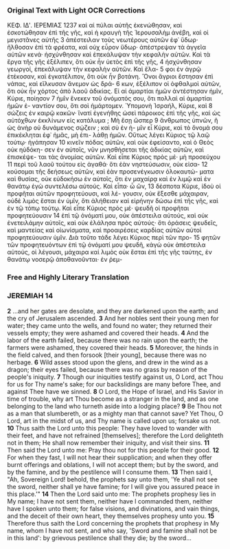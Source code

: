 ### Original Text with Light OCR Corrections

ΚΕΦ. ΙΔʹ.
ΙΕΡΕΜΙΑΣ 1237
καὶ αἱ πύλαι αὐτῆς ἐκενώθησαν, καὶ ἐσκοτώθησαν ἐπὶ τῆς γῆς,
καὶ ἡ κραυγὴ τῆς Ἱερουσαλὴμ ἀνέβη, καὶ οἱ μεγιστᾶνες αὐτῆς 3
ἀπέστειλαν τοὺς νεωτέρους αὐτῶν ἐφ᾽ ὕδωρ· ἤλθοσαν ἐπὶ
τὰ φρέατα, καὶ οὐχ εὗρον ὕδωρ· ἀπέστρεψαν τὰ ἀγγεῖα
αὐτῶν κενά· ἠσχύνθησαν καὶ ἐπεκάλυψαν τὴν κεφαλὴν αὐτῶν.
Καὶ τὰ ἔργα τῆς γῆς ἐξέλιπεν, ὅτι οὐκ ἦν ὑετὸς ἐπὶ τῆς γῆς, 4
ἠσχύνθησαν γεωργοί, ἐπεκάλυψαν τὴν κεφαλὴν αὐτῶν. Καὶ ἔλα- 5
φοι ἐν ἀγρῷ ἐτέκοσαν, καὶ ἐγκατέλιπον, ὅτι οὐκ ἦν βοτάνη.
Ὄνοι ἄγριοι ἔστησαν ἐπὶ νάπας, καὶ εἵλκυσαν ἄνεμον ὡς δρά- 6
κων, ἐξέλιπον οἱ ὀφθαλμοὶ αὐτῶν, ὅτι οὐκ ἦν χόρτος ἀπὸ λαοῦ
ἀδικίας. Εἰ αἱ ἁμαρτίαι ἡμῶν ἀντέστησαν ἡμῖν, Κύριε, ποίησον 7
ἡμῖν ἕνεκεν τοῦ ὀνόματός σου, ὅτι πολλαὶ αἱ ἁμαρτίαι ἡμῶν ἐ-
ναντίον σου, ὅτι σοὶ ἡμάρτομεν. Ὑπομονὴ Ἰσραήλ, Κύριε, καὶ 8
σώζεις ἐν καιρῷ κακῶν· ἵνατί ἐγενήθης ὡσεὶ πάροικος ἐπὶ τῆς
γῆς, καὶ ὡς αὐτόχθων ἐκκλίνων εἰς κατάλυμα ; Μὴ ἔσῃ ὥσπερ 9
ἄνθρωπος ὑπνῶν, ἢ ὡς ἀνὴρ οὐ δυνάμενος σῴζειν ; καὶ σὺ ἐν ἡ-
μῖν εἶ Κύριε, καὶ τὸ ὄνομά σου ἐπικέκληται ἐφ᾽ ἡμᾶς, μὴ ἐπι-
λάθῃ ἡμῶν. Οὕτως λέγει Κύριος τῷ λαῷ τούτῳ· ἠγάπησαν 10
κινεῖν πόδας αὐτῶν, καὶ οὐκ ἐφείσαντο, καὶ ὁ Θεὸς οὐκ ηὐδόκη-
σεν ἐν αὐτοῖς, νῦν μνησθήσεται τῆς ἀδικίας αὐτῶν, καὶ ἐπισκέψε-
ται τὰς ἀνομίας αὐτῶν. Καὶ εἶπε Κύριος πρὸς μέ· μὴ προσεύχου 11
περὶ τοῦ λαοῦ τούτου εἰς ἀγαθά· ὅτι ἐὰν νηστεύσωσιν, οὐκ εἰσα- 12
κούσομαι τῆς δεήσεως αὐτῶν, καὶ ἐὰν προσενέγκωσιν ὁλοκαυτώ-
ματα καὶ θυσίας, οὐκ εὐδοκήσω ἐν αὐτοῖς, ὅτι ἐν μαχαίρᾳ καὶ
ἐν λιμῷ καὶ ἐν θανάτῳ ἐγὼ συντελέσω αὐτούς. Καὶ εἶπα· ὦ ὢν, 13
δέσποτα Κύριε, ἰδοὺ οἱ προφῆται αὐτῶν προφητεύουσι, καὶ λέ-
γουσιν, οὐκ ἕξεσθε μάχαιραν, οὐδὲ λιμὸς ἔσται ἐν ὑμῖν, ὅτι
ἀλήθειαν καὶ εἰρήνην δώσω ἐπὶ τῆς γῆς, καὶ ἐν τῷ τόπῳ τούτῳ.
Καὶ εἶπε Κύριος πρὸς μέ· ψευδῆ οἱ προφῆται προφητεύουσιν 14
ἐπὶ τῷ ὀνόματί μου, οὐκ ἀπέστειλα αὐτούς, καὶ οὐκ ἐνετειλάμην
αὐτοῖς, καὶ οὐκ ἐλάλησα πρὸς αὐτούς· ὅτι ὁράσεις ψευδεῖς, καὶ
μαντείας καὶ οἰωνίσματα, καὶ προαιρέσεις καρδίας αὐτῶν αὐτοὶ
προφητεύουσιν ὑμῖν. Διὰ τοῦτο τάδε λέγει Κύριος περὶ τῶν προ- 15
φητῶν τῶν προφητευόντων ἐπὶ τῷ ὀνόματί μου ψευδῆ, κἀγὼ
οὐκ ἀπέστειλα αὐτούς, οἱ λέγουσι, μάχαιρα καὶ λιμὸς οὐκ ἔσται
ἐπὶ τῆς γῆς ταύτης, ἐν θανάτῳ νοσερῷ ἀποθανοῦνται· ἐν ῥεμ-

### Free and Highly Literary Translation

### JEREMIAH 14

**2** ...and her gates are desolate, and they are darkened upon the earth; and the cry of Jerusalem ascended.
**3** And her nobles sent their young men for water; they came unto the wells, and found no water; they returned their vessels empty; they were ashamed and covered their heads.
**4** And the labor of the earth failed, because there was no rain upon the earth; the farmers were ashamed, they covered their heads.
**5** Moreover, the hinds in the field calved, and then forsook [their young], because there was no herbage.
**6** Wild asses stood upon the glens, and drew in the wind as a dragon; their eyes failed, because there was no grass by reason of the people's iniquity.
**7** Though our iniquities testify against us, O Lord, act Thou for us for Thy name's sake; for our backslidings are many before Thee, and against Thee have we sinned.
**8** O Lord, the Hope of Israel, and His Savior in time of trouble, why art Thou become as a stranger in the land, and as one belonging to the land who turneth aside into a lodging place?
**9** Be Thou not as a man that slumbereth, or as a mighty man that cannot save? Yet Thou, O Lord, art in the midst of us, and Thy name is called upon us; forsake us not.
**10** Thus saith the Lord unto this people: They have loved to wander with their feet, and have not refrained [themselves]; therefore the Lord delighteth not in them; He shall now remember their iniquity, and visit their sins.
**11** Then said the Lord unto me: Pray thou not for this people for their good.
**12** For when they fast, I will not hear their supplication; and when they offer burnt offerings and oblations, I will not accept them; but by the sword, and by the famine, and by the pestilence will I consume them.
**13** Then said I, "Ah, Sovereign Lord! behold, the prophets say unto them, 'Ye shall not see the sword, neither shall ye have famine; for I will give you assured peace in this place.'"
**14** Then the Lord said unto me: The prophets prophesy lies in My name; I have not sent them, neither have I commanded them, neither have I spoken unto them; for false visions, and divinations, and vain things, and the deceit of their own heart, they themselves prophesy unto you.
**15** Therefore thus saith the Lord concerning the prophets that prophesy in My name, whom I have not sent, and who say, 'Sword and famine shall not be in this land': by grievous pestilence shall they die; by the sword...